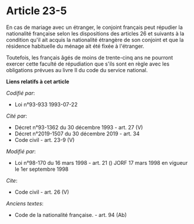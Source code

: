 # Article 23-5

En cas de mariage avec un étranger, le conjoint français peut répudier la nationalité française selon les dispositions des
articles 26 et suivants à la condition qu'il ait acquis la nationalité étrangère de son conjoint et que la résidence
habituelle du ménage ait été fixée à l'étranger. 

Toutefois, les français âgés de moins de trente-cinq ans ne pourront exercer cette faculté de répudiation que s'ils sont en
règle avec les obligations prévues au livre II du code du service national.

**Liens relatifs à cet article**

_Codifié par_:

  - Loi n°93-933 1993-07-22

_Cité par_:

  - Décret n°93-1362 du 30 décembre 1993 - art. 27 (V)
  - Décret n°2019-1507 du 30 décembre 2019 - art. 34
  - Code civil - art. 23-9 (V)

_Modifié par_:

  - Loi n°98-170 du 16 mars 1998 - art. 21 () JORF 17 mars 1998 en vigueur le 1er septembre 1998

_Cite_:

  - Code civil - art. 26 (V)

_Anciens textes_:

  - Code de la nationalité française. - art. 94 (Ab)

